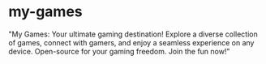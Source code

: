 # my-games
"My Games: Your ultimate gaming destination! Explore a diverse collection of games, connect with gamers, and enjoy a seamless experience on any device. Open-source for your gaming freedom. Join the fun now!"
